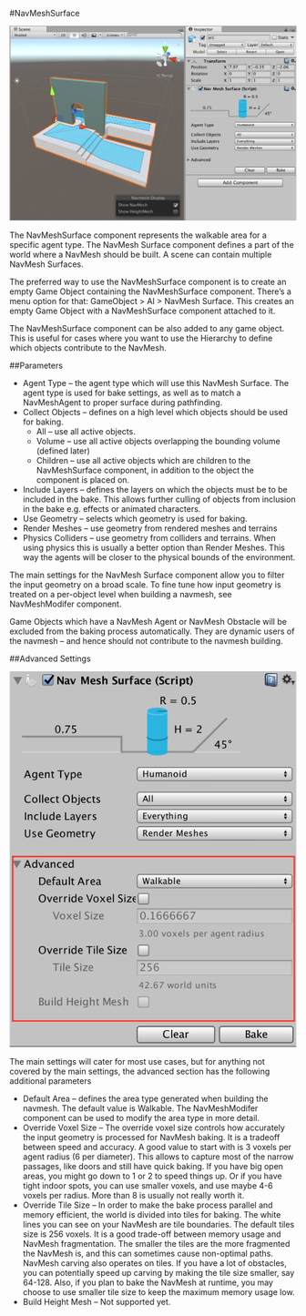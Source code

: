 #NavMeshSurface

![NavMeshSurface example](Images/NavMeshSurface-Example.png)

The NavMeshSurface component represents the walkable area for a specific agent type. The NavMesh Surface component defines a part of the world where a NavMesh should be built. A scene can contain multiple NavMesh Surfaces.

The preferred way to use the NavMeshSurface component is to create an empty Game Object containing the NavMeshSurface component. There’s a menu option for that: GameObject > AI > NavMesh Surface. This creates an empty Game Object with a NavMeshSurface component attached to it.

The NavMeshSurface component can be also added to any game object. This is useful for cases where you want to use the Hierarchy to define which objects contribute to the NavMesh.

##Parameters
* Agent Type – the agent type which will use this NavMesh Surface. The agent type is used for bake settings, as well as to match a NavMeshAgent to proper surface during pathfinding.
* Collect Objects – defines on a high level which objects should be used for baking.
	* All – use all active objects.
	* Volume – use all active objects overlapping the bounding volume (defined later) 
	* Children – use all active objects which are children to the NavMeshSurface component, in addition to the object the component is placed on.
* Include Layers – defines the layers on which the objects must be to be included in the bake. This allows further culling of objects from inclusion in the bake e.g. effects or animated characters.
* Use Geometry – selects which geometry is used for baking.
* Render Meshes – use geometry from rendered meshes and terrains
* Physics Colliders – use geometry from colliders and terrains. When using physics this is usually a better option than Render Meshes. This way the agents will be closer to the physical bounds of the environment.

The main settings for the NavMesh Surface component allow you to filter the input geometry on a broad scale. To fine tune how input geometry is treated on a per-object level when building a navmesh, see NavMeshModifer component.

Game Objects which have a NavMesh Agent or NavMesh Obstacle will be excluded from the baking process automatically. They are dynamic users of the navmesh – and hence should not contribute to the navmesh building.

##Advanced Settings

![NavMeshSurface advanced](Images/NavMeshSurface-Advanced.png)


The main settings will cater for most use cases, but for anything not covered by the main settings, the advanced section has the following additional parameters

* Default Area – defines the area type generated when building the navmesh. The default value is Walkable. The NavMeshModifer component can be used to modify the area type in more detail.
* Override Voxel Size – The override voxel size controls how accurately the input geometry is processed for NavMesh baking. It is a tradeoff between speed and accuracy. A good value to start with is 3 voxels per agent radius (6 per diameter). This allows to capture most of the narrow passages, like doors and still have quick baking. If you have big open areas, you might go down to 1 or 2 to speed things up. Or if you have tight indoor spots, you can use smaller voxels, and use maybe 4-6 voxels per radius. More than 8 is usually not really worth it.   
* Override Tile Size – In order to make the bake process parallel and memory efficient, the world is divided into tiles for baking. The white lines you can see on your NavMesh are tile boundaries. The default tiles size is 256 voxels. It is a good trade-off between memory usage and NavMesh fragmentation. The smaller the tiles are the more fragmented the NavMesh is, and this can sometimes cause non-optimal paths. NavMesh carving also operates on tiles. If you have a lot of obstacles, you can potentially speed up carving by making the tile size smaller, say 64-128. Also, if you plan to bake the NavMesh at runtime, you may choose to use smaller tile size to keep the maximum memory usage low.
* Build Height Mesh – Not supported yet.

